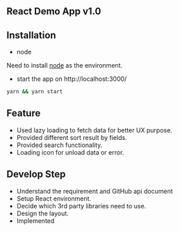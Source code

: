## React Demo App v1.0

## Installation

* node

Need to install [node](https://nodejs.org/en/download/) as the environment.

* start the app on http://localhost:3000/
```bash
yarn && yarn start
```

## Feature
*  Used lazy loading to fetch data for better UX purpose.
* Provided different sort result by fields. 
* Provided search functionality.
* Loading icon for unload data or error.

## Develop Step

* Understand the requirement and GitHub api document
* Setup React environment.
* Decide which 3rd party libraries need to use.
* Design the layout.
* Implemented
